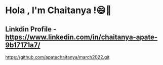 # Hola , I'm Chaitanya !😄👋
## Linkdin Profile - https://www.linkedin.com/in/chaitanya-apate-9b17171a7/
https://github.com/apatechaitanya/march2022.git
